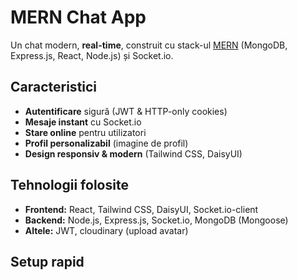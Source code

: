 # MERN Chat App

Un chat modern, **real-time**, construit cu stack-ul [MERN](https://www.mongodb.com/mern-stack) (MongoDB, Express.js, React, Node.js) și Socket.io.

## Caracteristici
- **Autentificare** sigură (JWT & HTTP-only cookies)
- **Mesaje instant** cu Socket.io
- **Stare online** pentru utilizatori
- **Profil personalizabil** (imagine de profil)
- **Design responsiv & modern** (Tailwind CSS, DaisyUI)

## Tehnologii folosite
- **Frontend:** React, Tailwind CSS, DaisyUI, Socket.io-client
- **Backend:** Node.js, Express.js, Socket.io, MongoDB (Mongoose)
- **Altele:** JWT, cloudinary (upload avatar)

## Setup rapid


